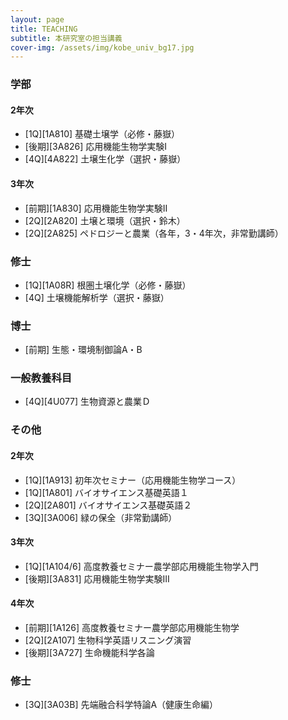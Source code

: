 ```yaml
---
layout: page
title: TEACHING
subtitle: 本研究室の担当講義
cover-img: /assets/img/kobe_univ_bg17.jpg
---
```

### 学部
#### 2年次
* [1Q][1A810] 基礎土壌学（必修・藤嶽）
* [後期][3A826] 応用機能生物学実験Ⅰ
* [4Q][4A822] 土壌生化学（選択・藤嶽）

#### 3年次
* [前期][1A830] 応用機能生物学実験II
* [2Q][2A820] 土壌と環境（選択・鈴木）
* [2Q][2A825] ペドロジーと農業（各年，3・4年次，非常勤講師）

### 修士
* [1Q][1A08R] 根圏土壌化学（必修・藤嶽）
* [4Q] 土壌機能解析学（選択・藤嶽）

### 博士
* [前期] 生態・環境制御論A・B


### 一般教養科目
* [4Q][4U077] 生物資源と農業Ｄ


### その他
#### 2年次
* [1Q][1A913] 初年次セミナー（応用機能生物学コース）
* [1Q][1A801] バイオサイエンス基礎英語１
* [2Q][2A801] バイオサイエンス基礎英語２
* [3Q][3A006] 緑の保全（非常勤講師）

#### 3年次
* [1Q][1A104/6] 高度教養セミナー農学部応用機能生物学入門
* [後期][3A831] 応用機能生物学実験III

#### 4年次
* [前期][1A126] 高度教養セミナー農学部応用機能生物学
* [2Q][2A107] 生物科学英語リスニング演習
* [後期][3A727] 生命機能科学各論

### 修士
* [3Q][3A03B] 先端融合科学特論A（健康生命編）
